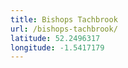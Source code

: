 ```yaml
---
title: Bishops Tachbrook
url: /bishops-tachbrook/
latitude: 52.2496317
longitude: -1.5417179
---
```

